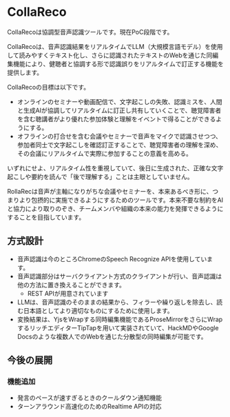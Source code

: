 # CollaReco

CollaRecoは協調型音声認識ツールです。現在PoC段階です。

CollaRecoは、音声認識結果をリアルタイムでLLM（大規模言語モデル）を使用して読みやすくテキスト化し、さらに認識されたテキストのWebを通じた同編集機能により、健聴者と協調する形で認識誤りをリアルタイムで訂正する機能を提供します。

CollaRecoの目標は以下です。

- オンラインのセミナーや動画配信で、文字起こしの失敗、認識ミスを、人間と生成AIが協調してリアルタイムに訂正し共有していくことで、聴覚障害者を含む聴講者がより優れた参加体験と理解をイベントで得ることができるようにする。
- オフラインの打合せを含む会議やセミナーで音声をマイクで認識させつつ、参加者同士で文字起こしを確認訂正することで、聴覚障害者の理解を深め、その会議にリアルタイムで実際に参加することの意義を高める。

いずれにせよ、リアルタイム性を重視していて、後日に生成された、正確な文字起こしや要約を読んで「後で理解する」ことは主眼としていません。

RollaRecは音声が主軸になりがちな会議やセミナーを、本来あるべき形に、つまりより包摂的に実施できるようにするためのツールです。本来不要な制約をAIと協力により取りのぞき、チームメンバや組織の本来の能力を発揮できるようにすることを目指しています。

## 方式設計

- 音声認識は今のところChromeのSpeech Recognize APIを使用しています。
- 音声認識部分はサーバクライアント方式のクライアントが行い、音声認識は他の方法に置き換えることができます。
  - REST APIが用意されています
- LLMは、音声認識のそのままの結果から、フィラーや繰り返しを除去し、読む日本語としてより適切なものにするために使用します。
- 変換結果は、YjsをWrapする同時編集機能であるProseMirrorをさらにWrapするリッチエディターTipTapを用いて実装されていて、HackMDやGoogle Docsのような複数人でのWebを通じた分散型の同時編集が可能です。


## 今後の展開
### 機能追加
- 発言のペースが速すぎるときのクールダウン通知機能
- ターンアラウンド高速化のためのRealtime APIの対応